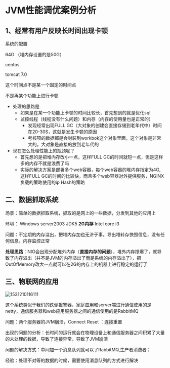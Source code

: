 # JVM性能调优案例分析

## 1、经常有用户反映长时间出现卡顿

系统的配置

64G （堆内存设置的是50G）

centos

tomcat 7.0



这个时间点不是某一个固定的时间点

不是再某个功能上进行卡顿

- 处理的思路是
  - 如果是在某一个功能上卡顿的时间比较长，首先想到的就是优化sql
  - 监控线程（线程没有什么问题）和内存（内存的使用量也是正常的）
    - 发现经常出现FULL GC（大对象的创建会直接存储到老年代中）时间在20-30S，这就是发生卡顿的原因
    - 考核项的数据都是会封装到workbok这个对象里面，这个对象是非常大的，大对象是直接的放到老年代的
- 现在怎么处理性能上的瓶颈呢？
  - 首先想的是把堆内存改小一点，这样FULL GC的时间就短一点，但是这样多的内存不就是浪费了吗
  - 实际的解决方案是部署多个web容器，每个web容器的堆内存指定为4G,这样FULL GC的时间的比较快，而且多个web容器对外提供服务，NGINX负载的策略使用的ip Hash的策略

## 二、数据抓取系统

场景：简单的数据抓取系统，抓取的是网上的一些数据，分发到其他的应用上

环境： Windows server2003 JDK5  **2G内存**  Intel core i3

问题：不定期的内存溢出，把堆内存加也无济于事。导出堆转存快照信息，没有任何信息。内存监控正常

**处理思路**：NIO会出现分配堆外内存（**直接内存的问题**），堆外内存撑爆了，就导致了内存溢出（并不是JVM的内存溢出了而是系统的内存溢出了），把OutOfMemory改大一点就可以在2G的内存上的机器上进行稳定的运行了



## 三、物联网的应用

![1531210116111](C:\Users\huanghe\AppData\Local\Temp\1531210116111.png)

这个系统类似于我们的跌倒报警器，家庭应用和server端进行通信使用的是netty，通信服务器和web应用服务器之间的通信使用的是RabbitMQ

问题：两个服务器的JVM崩溃，Connect Reset ：连接重置

出现的问题的分析：长时间的运行就会在物理设备上和通信服务器之间积累了大量的未处理的数据，导致了连接异常，导致了JVM崩溃

问题的解决方式：中间加一个消息队列就可以了RabbitMQ,生产者消费者；

经验：处理不对等的数据的时候，需要使用消息队列的方式进行解决



